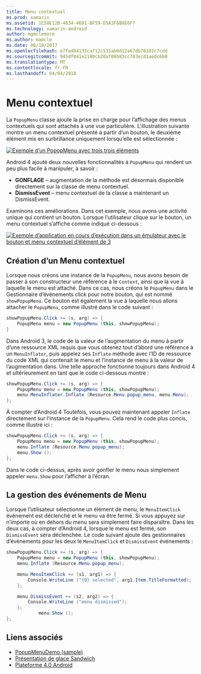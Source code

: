 ```yaml
---
title: Menu contextuel
ms.prod: xamarin
ms.assetid: 1C58E12B-4634-4691-BF59-D5A3F6B0E6F7
ms.technology: xamarin-android
author: mgmclemore
ms.author: mamcle
ms.date: 08/18/2017
ms.openlocfilehash: e7fad84133ca712c531ab0d12a67db78103c7cdd
ms.sourcegitcommit: 945df041e2180cb20af08b83cc703ecd1aedc6b0
ms.translationtype: MT
ms.contentlocale: fr-FR
ms.lasthandoff: 04/04/2018
---
```

# <a name="popup-menu"></a>Menu contextuel

La `PopupMenu` classe ajoute la prise en charge pour l’affichage des menus contextuels qui sont attachés à une vue particulière. L’illustration suivante montre un menu contextuel présenté à partir d’un bouton, le deuxième élément mis en surbrillance uniquement lorsqu’elle est sélectionnée :

 [![Exemple d’un PopopMenu avec trois trois éléments](popup-menu-images/20-popupmenu.png)](popup-menu-images/20-popupmenu.png#lightbox)

Android 4 ajouté deux nouvelles fonctionnalités à `PopupMenu` qui rendent un peu plus facile à manipuler, à savoir :

-   **GONFLAGE** &ndash; augmentation de la méthode est désormais disponible directement sur la classe de menu contextuel.
-   **DismissEvent** &ndash; menu contextuel de la classe a maintenant un DismissEvent.

Examinons ces améliorations. Dans cet exemple, nous avons une activité unique qui contient un bouton. Lorsque l’utilisateur clique sur le bouton, un menu contextuel s’affiche comme indiqué ci-dessous :

 [![Exemple d’application en cours d’exécution dans un émulateur avec le bouton et menu contextuel d’élément de 3](popup-menu-images/06-popupmenu.png)](popup-menu-images/06-popupmenu.png#lightbox)


## <a name="creating-a-popup-menu"></a>Création d’un Menu contextuel

Lorsque nous créons une instance de la `PopupMenu`, nous avons besoin de passer à son constructeur une référence à le `Context`, ainsi que la vue à laquelle le menu est attaché. Dans ce cas, nous créons le `PopupMenu` dans le Gestionnaire d’événements click pour notre bouton, qui est nommé `showPopupMenu`.
Ce bouton est également la vue à laquelle nous allons attacher le `PopupMenu`, comme illustré dans le code suivant :

```csharp
showPopupMenu.Click += (s, arg) => {
    PopupMenu menu = new PopupMenu (this, showPopupMenu);
}
```

Dans Android 3, le code de la valeur de l’augmentation du menu à partir d’une ressource XML requis que vous obtenez tout d’abord une référence à un `MenuInflator`, puis appelez ses `Inflate` méthode avec l’ID de ressource du code XML qui contenait le menu et l’instance de menu à la valeur de l’augmentation dans. Une telle approche fonctionne toujours dans Android 4 et ultérieurement en tant que le code ci-dessous montre :

```csharp
showPopupMenu.Click += (s, arg) => {
    PopupMenu menu = new PopupMenu (this, showPopupMenu);
    menu.MenuInflater.Inflate (Resource.Menu.popup_menu, menu.Menu);
};
```

À compter d’Android 4 Toutefois, vous pouvez maintenant appeler `Inflate` directement sur l’instance de la `PopupMenu`. Cela rend le code plus concis, comme illustré ici :

```csharp
showPopupMenu.Click += (s, arg) => {
    PopupMenu menu = new PopupMenu (this, showPopupMenu);
    menu.Inflate (Resource.Menu.popup_menu);
    menu.Show ();
};
```

Dans le code ci-dessus, après avoir gonfler le menu nous simplement appeler `menu.Show` pour l’afficher à l’écran.


## <a name="handling-menu-events"></a>La gestion des événements de Menu

Lorsque l’utilisateur sélectionne un élément de menu, le `MenuItemClick` événement est déclenché et le menu va être fermé. Si vous appuyez sur n’importe où en dehors du menu sera simplement faire disparaître. Dans les deux cas, à compter d’Android 4, lorsque le menu est fermé, son `DismissEvent` sera déclenchée. Le code suivant ajoute des gestionnaires d’événements pour les deux le `MenuItemClick` et `DismissEvent` événements :

```csharp
showPopupMenu.Click += (s, arg) => {
    PopupMenu menu = new PopupMenu (this, showPopupMenu);
    menu.Inflate (Resource.Menu.popup_menu);

    menu.MenuItemClick += (s1, arg1) => {
        Console.WriteLine ("{0} selected", arg1.Item.TitleFormatted);
    };

    menu.DismissEvent += (s2, arg2) => {
        Console.WriteLine ("menu dismissed");
    };
            menu.Show ();
};
```



## <a name="related-links"></a>Liens associés

- [PopupMenuDemo (sample)](https://developer.xamarin.com/samples/monodroid/PopupMenuDemo/)
- [Présentation de glace Sandwich](http://www.android.com/about/ice-cream-sandwich/)
- [Plateforme 4.0 Android](http://developer.android.com/sdk/android-4.0.html)
